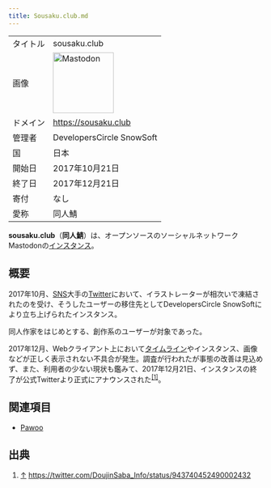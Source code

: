```yaml
---
title: Sousaku.club.md
---
```

<div>

|          |                                                                                                                                                                                                                                                                                                        |
|----------|--------------------------------------------------------------------------------------------------------------------------------------------------------------------------------------------------------------------------------------------------------------------------------------------------------|
| タイトル | sousaku.club                                                                                                                                                                                                                                                                                           |
| 画像     | [<img src="/images/thumb/0/00/Mastodon_logo.png/120px-Mastodon_logo.png" srcset="/images/thumb/0/00/Mastodon_logo.png/180px-Mastodon_logo.png 1.5x, /images/0/00/Mastodon_logo.png 2x" width="120" height="120" alt="Mastodon" />](/%E3%83%95%E3%82%A1%E3%82%A4%E3%83%AB:Mastodon_logo.png "Mastodon") |
| ドメイン | <a href="https://sousaku.club" rel="nofollow">https://sousaku.club</a>                                                                                                                                                                                                                                 |
| 管理者   | DevelopersCircle SnowSoft                                                                                                                                                                                                                                                                              |
| 国       | 日本                                                                                                                                                                                                                                                                                                   |
| 開始日   | 2017年10月21日                                                                                                                                                                                                                                                                                         |
| 終了日   | 2017年12月21日                                                                                                                                                                                                                                                                                         |
| 寄付     | なし                                                                                                                                                                                                                                                                                                   |
| 愛称     | 同人鯖                                                                                                                                                                                                                                                                                                 |

**sousaku.club**（**同人鯖**）は、オープンソースのソーシャルネットワークMastodonの[インスタンス](/%E3%82%A4%E3%83%B3%E3%82%B9%E3%82%BF%E3%83%B3%E3%82%B9 "インスタンス")。

## 概要

2017年10月、[SNS](/%E3%82%BD%E3%83%BC%E3%82%B7%E3%83%A3%E3%83%AB%E3%83%BB%E3%83%8D%E3%83%83%E3%83%88%E3%83%AF%E3%83%BC%E3%82%AD%E3%83%B3%E3%82%B0%E3%83%BB%E3%82%B5%E3%83%BC%E3%83%93%E3%82%B9 "ソーシャル・ネットワーキング・サービス")大手の[Twitter](/Twitter "Twitter")において、イラストレーターが相次いで凍結されたのを受け、そうしたユーザーの移住先としてDevelopersCircle SnowSoftにより立ち上げられたインスタンス。

同人作家をはじめとする、創作系のユーザーが対象であった。

2017年12月、Webクライアント上において[タイムライン](/%E3%82%BF%E3%82%A4%E3%83%A0%E3%83%A9%E3%82%A4%E3%83%B3 "タイムライン")やインスタンス、画像などが正しく表示されない不具合が発生。調査が行われたが事態の改善は見込めず、また、利用者の少ない現状も鑑みて、2017年12月21日、インスタンスの終了が公式Twitterより正式にアナウンスされた<sup>[\[1\]](#cite_note-1)</sup>。

## 関連項目

-   [Pawoo](/Pawoo "Pawoo")

## 出典

<div>

1.  [↑](#cite_ref-1) <a href="https://twitter.com/DoujinSaba_Info/status/943740452490002432" rel="nofollow">https://twitter.com/DoujinSaba_Info/status/943740452490002432</a>

</div>

</div>
